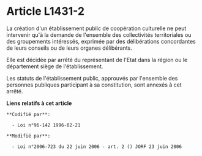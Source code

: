 # Article L1431-2

La création d'un établissement public de coopération culturelle ne peut intervenir qu'à la demande de l'ensemble des
collectivités territoriales ou des groupements intéressés, exprimée par des délibérations concordantes de leurs conseils ou
de leurs organes délibérants.

Elle est décidée par arrêté du représentant de l'Etat dans la région ou le département siège de l'établissement.

Les statuts de l'établissement public, approuvés par l'ensemble des personnes publiques participant à sa constitution, sont
annexés à cet arrêté.

**Liens relatifs à cet article**

	**Codifié par**:

	  - Loi n°96-142 1996-02-21

	**Modifié par**:

	  - Loi n°2006-723 du 22 juin 2006 - art. 2 () JORF 23 juin 2006
